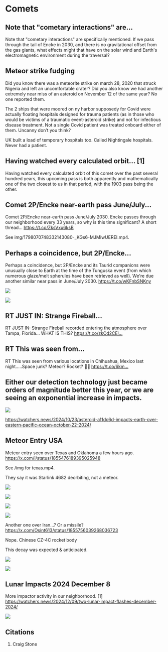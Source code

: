 # Comets

## Note that "cometary interactions" are...

Note that "cometary interactions" are specifically mentioned. If we pass through the tail of Encke in 2030, and there is no gravitational offset from the gas giants, what effects might that have on the solar wind and Earth's electromagnetic environment during the traversal?

## Meteor strike fudging

Did you know there was a meteorite strike on march 28, 2020 that struck Nigeria and left an uncomfortable crater? Did you also know we had another extremely near miss of an asteroid on November 12 of the same year? No one reported them.

The 2 ships that were moored on ny harbor supposedy for Covid were actually floating hospitals designed for trauma patients (as in those who would be victims of a traumatic event-asteroid strike) and not for infectious disease treatment. Not a single Covid patient was treated onboard either of them. Uncanny don’t you think?

UK built a load of temporary hospitals too. Called Nightingale hospitals. Never had a patient.

## Having watched every calculated orbit... [1]

Having watched every calculated orbit of this comet over the past several hundred years, this upcoming pass is both apparently and mathematically one of the two closest to us in that period, with the 1903 pass being the other.

## Comet 2P/Encke near-earth pass June/July...

Comet 2P/Encke near-earth pass June/July 2030. Encke passes through our neighborhood every 33 years, so why is this time significant? A short thread... https://t.co/ZksVxu6ksB

See img/1798070748332143080-_KGs6-MJMiwUEREI.mp4.

## Perhaps a coincidence, but 2P/Encke...

Perhaps a coincidence, but 2P/Encke and its Taurid companions were unusually close to Earth at the time of the Tunguska event (from which numerous glaze/melt spherules have been retrieved as well). We're due another similar near pass in June/July 2030. https://t.co/wKFnbSNKny

![](img/1763238155417690399-GHhHQCdWIAMp7oP.jpg)

![](img/1763238155417690399-GHhHc2RWsAAhbNV.jpg)

## RT JUST IN: Strange Fireball...

RT JUST IN: Strange Fireball recorded entering the atmosphere over Tampa, Florida… WHAT IS THIS? https://t.co/zkCd2CEl…

## RT This was seen from...

RT This was seen from various locations in Chihuahua, Mexico last night.....Space junk? Meteor? Rocket? 🤷‍♀️ https://t.co/6km…

## Either our detection technology just became orders of magnitude better this year, or we are seeing an exponential increase in impacts. 

![](img/a11dc6d.jpg)

https://watchers.news/2024/10/23/asteroid-a11dc6d-impacts-earth-over-eastern-pacific-ocean-october-22-2024/

## Meteor Entry USA

Meteor entry seen over Texas and Oklahoma a few hours ago.
https://x.com/i/status/1855476189395025948

See /img for texas.mp4.

They say it was Starlink 4682 deorbiting, not a meteor.

![](img/photo_5913@11-11-2024_08-40-19.jpg)

![](img/photo_5909@11-11-2024_08-40-19.jpg)

![](img/photo_5910@11-11-2024_08-40-19.jpg)

![](img/photo_5911@11-11-2024_08-40-19.jpg)

Another one over Iran...? Or a missile? 
https://x.com/Osint613/status/1855756039268036723

Nope. Chinese CZ-4C rocket body  

This decay was expected & anticipated.

![](img/photo_5915@11-11-2024_16-29-39.jpg)

![](img/photo_5914@11-11-2024_16-29-38.jpg)

## Lunar Impacts 2024 December 8

More impactor activity in our neighborhood.
[1] https://watchers.news/2024/12/09/two-lunar-impact-flashes-december-2024/

![](img/photo_6172@09-12-2024_21-23-59.jpg)

## Citations

1. Craig Stone